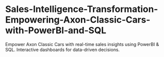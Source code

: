 # Sales-Intelligence-Transformation-Empowering-Axon-Classic-Cars-with-PowerBI-and-SQL
Empower Axon Classic Cars with real-time sales insights using PowerBI &amp; SQL. Interactive dashboards for data-driven decisions.
